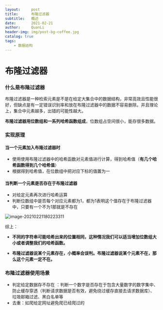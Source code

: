 ```yaml
---
layout:     post
title:      布隆过滤器
subtitle:   概述
date:       2021-02-21
author:     QuanLi
header-img: img/post-bg-coffee.jpg
catalog: true
tags:
    - 数据结构
---
```


# 布隆过滤器

### 什么是布隆过滤器

​	布隆过滤器是一种检索元素是不是在给定大集合中的数据结构，非常高效且性能很好，但缺点是有一定错误识别率和放在布隆过滤器中的数据不容易删除。并且理论上，集合中元素越多，出错的可能性越大。

​	**布隆过滤器用位数组和一系列哈希函数组成**，位数组占空间很小，能存很多数据。

### 实现原理

#### 当一个元素加入布隆过滤器时

- 使用使用布隆过滤器中的哈希函数对元素值进行计算，得到哈希值（**有几个哈希函数得到几个哈希值**）
- 根据得到哈希值，在位数组中把对应下标的值置为一

#### 当判断一个元素是否存在于布隆过滤器

- 对给定元素再次进行哈希运算
- 判断位数组中是否每个对应元素都为1，都为1表明这个值存在于布隆过滤器中，只要有一个不为1那就是不存在

![image-20210221180223311](C:\Users\ql\AppData\Roaming\Typora\typora-user-images\image-20210221180223311.png)

综上：

- **不同的字符串可能哈希出来的位置相同，这种情况我们可以适当增加位数组大小或者调整我们的哈希函数。**

- **布隆过滤器说某个元素存在，小概率会误判。布隆过滤器说某个元素不在，那么这个元素一定不在。**

### 布隆过滤器使用场景

- 判定给定数据存不存在 ：判断一个数字是否存在于包含大量数字的数字集中、防止缓存穿透（判断请求数据是否有效，避免绕过缓存直接去请求数据库）、垃圾邮箱过滤、黑白名单等
- 去重：如爬给定网址避免爬已经爬过的

